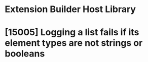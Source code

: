 # Extension Builder Host Library

# [15005] Logging a list fails if its element types are not strings or booleans

